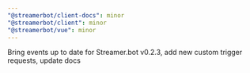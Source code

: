 ```yaml
---
"@streamerbot/client-docs": minor
"@streamerbot/client": minor
"@streamerbot/vue": minor
---
```


Bring events up to date for Streamer.bot v0.2.3, add new custom trigger requests, update docs
